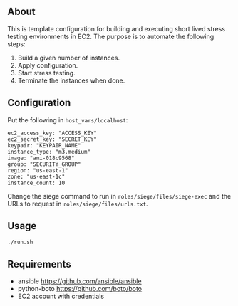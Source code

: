 About
-----
This is template configuration for building and executing short lived stress testing environments in EC2. The purpose is to automate the following steps:

1. Build a given number of instances.
2. Apply configuration.
3. Start stress testing.
4. Terminate the instances when done.

Configuration
-------------
Put the following in ``host_vars/localhost``:

    ec2_access_key: "ACCESS_KEY"
    ec2_secret_key: "SECRET_KEY"
    keypair: "KEYPAIR_NAME"
    instance_type: "m3.medium"
    image: "ami-018c9568"
    group: "SECURITY_GROUP"
    region: "us-east-1"
    zone: "us-east-1c"
    instance_count: 10

Change the siege command to run in ``roles/siege/files/siege-exec`` and the URLs to request in ``roles/siege/files/urls.txt``.

Usage
-----

    ./run.sh

Requirements
------------

* ansible <https://github.com/ansible/ansible>
* python-boto <https://github.com/boto/boto>
* EC2 account with credentials

